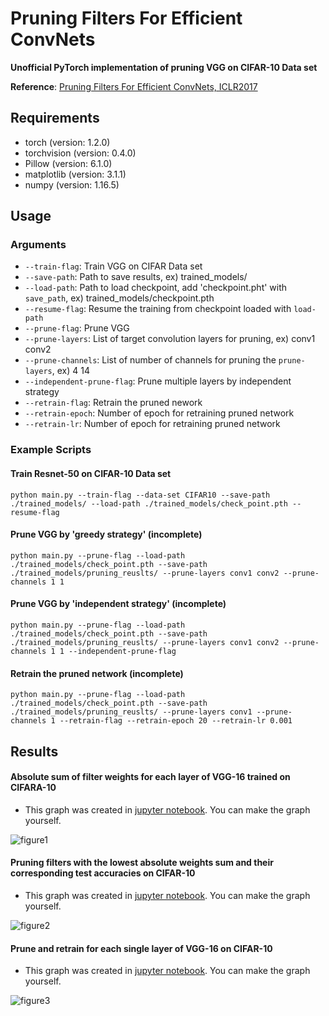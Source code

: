 Pruning Filters For Efficient ConvNets
==
**Unofficial PyTorch implementation of pruning VGG on CIFAR-10 Data set**

**Reference**: [Pruning Filters For Efficient ConvNets, ICLR2017](https://arxiv.org/abs/1608.08710)



Requirements
--
* torch (version: 1.2.0)
* torchvision (version: 0.4.0)
* Pillow (version: 6.1.0)
* matplotlib (version: 3.1.1)
* numpy (version: 1.16.5)

Usage
--

### Arguments
* `--train-flag`: Train VGG on CIFAR Data set
* `--save-path`: Path to save results, ex) trained_models/
* `--load-path`: Path to load checkpoint, add 'checkpoint.pht' with `save_path`, ex) trained_models/checkpoint.pth
* `--resume-flag`: Resume the training from checkpoint loaded with `load-path`
* `--prune-flag`: Prune VGG
* `--prune-layers`: List of target convolution layers for pruning, ex) conv1 conv2
* `--prune-channels`: List of number of channels for pruning the `prune-layers`, ex) 4 14
* `--independent-prune-flag`: Prune multiple layers by independent strategy
* `--retrain-flag`: Retrain the pruned nework
* `--retrain-epoch`: Number of epoch for retraining pruned network
* `--retrain-lr`: Number of epoch for retraining pruned network

### Example Scripts

#### Train Resnet-50 on CIFAR-10 Data set
```
python main.py --train-flag --data-set CIFAR10 --save-path ./trained_models/ --load-path ./trained_models/check_point.pth --resume-flag
```

#### Prune VGG by 'greedy strategy' (incomplete)
```
python main.py --prune-flag --load-path ./trained_models/check_point.pth --save-path ./trained_models/pruning_reuslts/ --prune-layers conv1 conv2 --prune-channels 1 1 
```

#### Prune VGG by 'independent strategy' (incomplete)
```
python main.py --prune-flag --load-path ./trained_models/check_point.pth --save-path ./trained_models/pruning_reuslts/ --prune-layers conv1 conv2 --prune-channels 1 1 --independent-prune-flag
```

#### Retrain the pruned network (incomplete)
```
python main.py --prune-flag --load-path ./trained_models/check_point.pth --save-path ./trained_models/pruning_reuslts/ --prune-layers conv1 --prune-channels 1 --retrain-flag --retrain-epoch 20 --retrain-lr 0.001
```

Results
--

#### Absolute sum of filter weights for each layer of VGG-16 trained on CIFARA-10
* This graph was created in [jupyter notebook](https://github.com/tyui592/notepad/blob/master/pruning_filters_for_efficient_convets/prune_filter_for_efficient_convnets.ipynb). You can make the graph yourself.

![figure1](./imgs/figure1.png)

#### Pruning filters with the lowest absolute weights sum and their corresponding test accuracies on CIFAR-10
* This graph was created in [jupyter notebook](https://github.com/tyui592/notepad/blob/master/pruning_filters_for_efficient_convets/prune_filter_for_efficient_convnets.ipynb). You can make the graph yourself.

![figure2](./imgs/figure2.png)

#### Prune and retrain for each single layer of VGG-16 on CIFAR-10
* This graph was created in [jupyter notebook](https://github.com/tyui592/notepad/blob/master/pruning_filters_for_efficient_convets/prune_filter_for_efficient_convnets.ipynb). You can make the graph yourself.

![figure3](./imgs/figure3.png)
